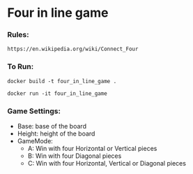 # Four in line game
### Rules:
```
https://en.wikipedia.org/wiki/Connect_Four
```

### To Run:

```
docker build -t four_in_line_game .
```

```
docker run -it four_in_line_game
```
### Game Settings:
- Base: base of the board
- Height: height of the board
- GameMode:
  - A: Win with four Horizontal or Vertical pieces
  - B: Win with four Diagonal pieces
  - C: Win with four Horizontal, Vertical or Diagonal pieces